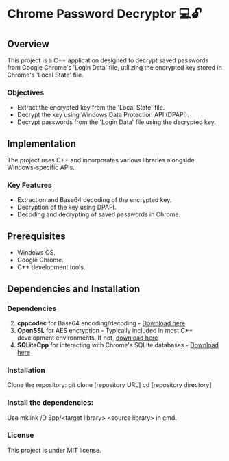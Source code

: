 # Chrome Password Decryptor 💻🔓

## Overview
This project is a C++ application designed to decrypt saved passwords from Google Chrome's 'Login Data' file, utilizing the encrypted key stored in Chrome's 'Local State' file.

### Objectives
- Extract the encrypted key from the 'Local State' file.
- Decrypt the key using Windows Data Protection API (DPAPI).
- Decrypt passwords from the 'Login Data' file using the decrypted key.

## Implementation
The project uses C++ and incorporates various libraries alongside Windows-specific APIs.

### Key Features
- Extraction and Base64 decoding of the encrypted key.
- Decryption of the key using DPAPI.
- Decoding and decrypting of saved passwords in Chrome.

## Prerequisites
- Windows OS.
- Google Chrome.
- C++ development tools.

## Dependencies and Installation

### Dependencies
2. **cppcodec** for Base64 encoding/decoding - [Download here](https://github.com/tplgy/cppcodec)
3. **OpenSSL** for AES encryption - Typically included in most C++ development environments. If not, [download here](https://www.openssl.org/source/)
4. **SQLiteCpp** for interacting with Chrome's SQLite databases - [Download here](https://github.com/SRombauts/SQLiteCpp)

### Installation
Clone the repository:
git clone [repository URL]
cd [repository directory]

### Install the dependencies:
Use mklink /D 3pp/\<target library\> \<source library\> in cmd.


### License
This project is under MIT license.
